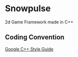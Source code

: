 # Snowpulse
2d Game Framework made in C++

## Coding Convention
[Google C++ Style Guide](https://google.github.io/styleguide/cppguide.html)